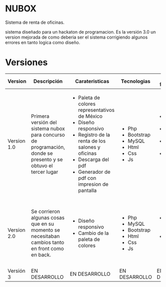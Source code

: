 # NUBOX
Sistema de renta de oficinas.

sistema diseñado para un hackaton de programacion. Es la versión 3.0 un version mejorada de como deberia ser el sistema corrigiendo
algunos errores en tanto logica como diseño.

# Versiones

<table>
    <thead>
        <tr>
            <th>Version</th>
            <th>Descripción</th>
            <th>Carateristicas</th>
            <th>Tecnologias</th>
            <th>Requisitos funcionales</th>
            <th>Requisitos no funcionales</th>
            <th>Fecha de lanzamiento</th>
        </tr>
    </thead>
    <tbody>
        <tr>
            <td>Version 1.0</td>
            <td>Primera versión del sistema nubox para concurso de programación, donde se presento y se obtuvo el tercer lugar</td>
            <td>
                <ul>
                    <li>Paleta de colores representativos de México</li>
                    <li>Diseño responsivo</li>
                    <li>Registro de la renta de los salones y oficinas</li>
                    <li>Descarga del pdf</li>
                    <li>Generador de pdf con impresion de pantalla</li>
                </ul>
            </td>
            <td>
                <ul>
                    <li>Php</li>
                    <li>Bootstrap</li>
                    <li>MySQL</li>
                    <li>Html</li>
                    <li>Css</li>
                    <li>Js</li>
                </ul>
            </td>
            <td>
                <ul>
                    <li>Registro de la renta</li>
                    <li>Generar pdf</li>
                    <li>Diseño responsivo</li>
                    <li>Descarga del contrato de renta</li>
                </ul>
            </td>
            <td>
                <ul>
                    <li>Envio de correo de confirmacion</li>
                    <li>Envio de correo de reporte</li>
                    <li>Generador del reporte por pdf</li>
                    <li>Pacarela de pagos</li>
                </ul>
            </td>
            <td>28 de junio 2023</td>
        </tr>
        <tr>
            <td>Version 2.0</td>
            <td>Se corrieron algunas cosas que en su momento se necesitaban cambios tanto en front como en back.</td>
            <td>
                <ul>
                    <li>Diseño responsivo</li>
                    <li>Cambio de la paleta de colores</li>
                </ul>
            </td>
            <td>
                <ul>
                    <li>Php</li>
                    <li>MySQL</li>
                    <li>Bootstrap</li>
                    <li>Html</li>
                    <li>Css</li>
                    <li>Js</li>
                </ul>
            </td>
            <td>
                <ul>
                    <li>Arreglo de diseño responsivo</li>
                    <li>Cmbio de la paleta de colores</li>
                <ul>
            </td>
            <td>
                <ul>
                    <li>Pasarela de pagos</li>
                    <li>Generador de pdf</li>
                    <li>Envios de correos</li>
                    <li>Envios de correos reporte</li>
                </ul>
            </td>
        </tr>
        <tr>
            <td>Versión 3</td>
            <td>EN DESARROLLO</td>
            <td>EN DESARROLLO</td>
            <td>EN DESARROLLO</td>
            <td>EN DESARROLLO</td>
            <td>EN DESARROLLO</td>
        </tr>
    </tbody>
</table>